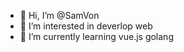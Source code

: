 - 👋 Hi, I’m @SamVon
- 👀 I’m interested in deverlop web
- 🌱 I’m currently learning vue.js golang 


<!---
SamVon/SamVon is a ✨ special ✨ repository because its `README.md` (this file) appears on your GitHub profile.
You can click the Preview link to take a look at your changes.
--->
